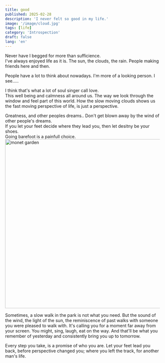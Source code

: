 ```yaml
---
title: good
published: 2025-02-28
description: 'I never felt so good in my life.'
image: '/image/cloud.jpg'
tags: [life]
category: 'Introspection'
draft: false 
lang: 'en'
---
```


Never have I begged for more than sufficience.<br />
I've always enjoyed life as it is. The sun, the clouds, the rain. People making friends here and then.<br />

People have a lot to think about nowadays. I'm more of a looking person. I see.....<br />

I think that's what a lot of soul singer call love.<br />
This well being and calmness all around us. The way we look through the window and feel part of this world. How the slow moving clouds shows us the fast moving perspective of life, is just a perspective.<br />

Greatness, and other peoples dreams.. Don't get blown away by the wind of other people's dreams.<br />
If you let your feet decide where they lead you, then let desitny be your shoes.<br />Going barefoot is a painfull choice.
<img src="/image/monet-garden.png" width="550" alt="monet garden" />

Sometimes, a slow walk in the park is not what you need. But the sound of the wind, the light of the sun, the reminiscence of past walks with someone you were pleased to walk with. It's calling you for a moment far away from your screen. You might, sing, laugh, eat on the way. And that'll be what you remember of yesterday and consistently bring you up to tomorrow.<br />

Every step you take, is a promise of who you are. Let your feet lead you back, before perspective changed you; where you left the track, for another man's life.
